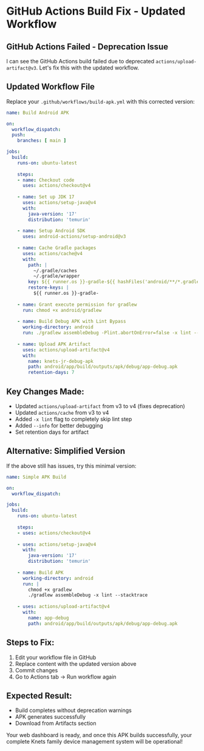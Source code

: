# GitHub Actions Build Fix - Updated Workflow

## GitHub Actions Failed - Deprecation Issue

I can see the GitHub Actions build failed due to deprecated `actions/upload-artifact@v3`. Let's fix this with the updated workflow.

## Updated Workflow File

Replace your `.github/workflows/build-apk.yml` with this corrected version:

```yaml
name: Build Android APK

on:
  workflow_dispatch:
  push:
    branches: [ main ]

jobs:
  build:
    runs-on: ubuntu-latest
    
    steps:
    - name: Checkout code
      uses: actions/checkout@v4
    
    - name: Set up JDK 17
      uses: actions/setup-java@v4
      with:
        java-version: '17'
        distribution: 'temurin'
        
    - name: Setup Android SDK
      uses: android-actions/setup-android@v3
      
    - name: Cache Gradle packages
      uses: actions/cache@v4
      with:
        path: |
          ~/.gradle/caches
          ~/.gradle/wrapper
        key: ${{ runner.os }}-gradle-${{ hashFiles('android/**/*.gradle*', '**/gradle-wrapper.properties') }}
        restore-keys: |
          ${{ runner.os }}-gradle-
          
    - name: Grant execute permission for gradlew
      run: chmod +x android/gradlew
      
    - name: Build Debug APK with Lint Bypass
      working-directory: android
      run: ./gradlew assembleDebug -Plint.abortOnError=false -x lint --stacktrace --info
      
    - name: Upload APK Artifact
      uses: actions/upload-artifact@v4
      with:
        name: knets-jr-debug-apk
        path: android/app/build/outputs/apk/debug/app-debug.apk
        retention-days: 7
```

## Key Changes Made:
- Updated `actions/upload-artifact` from v3 to v4 (fixes deprecation)
- Updated `actions/cache` from v3 to v4
- Added `-x lint` flag to completely skip lint step
- Added `--info` for better debugging
- Set retention days for artifact

## Alternative: Simplified Version

If the above still has issues, try this minimal version:

```yaml
name: Simple APK Build

on:
  workflow_dispatch:

jobs:
  build:
    runs-on: ubuntu-latest
    
    steps:
    - uses: actions/checkout@v4
    
    - uses: actions/setup-java@v4
      with:
        java-version: '17'
        distribution: 'temurin'
        
    - name: Build APK
      working-directory: android
      run: |
        chmod +x gradlew
        ./gradlew assembleDebug -x lint --stacktrace
        
    - uses: actions/upload-artifact@v4
      with:
        name: app-debug
        path: android/app/build/outputs/apk/debug/app-debug.apk
```

## Steps to Fix:
1. Edit your workflow file in GitHub
2. Replace content with the updated version above
3. Commit changes
4. Go to Actions tab → Run workflow again

## Expected Result:
- Build completes without deprecation warnings
- APK generates successfully
- Download from Artifacts section

Your web dashboard is ready, and once this APK builds successfully, your complete Knets family device management system will be operational!